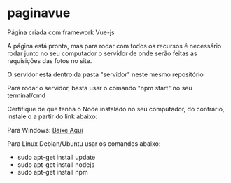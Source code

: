 # paginavue
Página criada com framework Vue-js


 A página está pronta, mas para rodar com todos os recursos é necessário rodar junto no seu computador o servidor de onde serão feitas as requisições das fotos no site.
 
O servidor está dentro da pasta "servidor" neste mesmo repositório

Para rodar o servidor, basta usar o comando "npm start" no seu terminal/cmd

Certifique de que tenha o Node instalado no seu computador, do contrário, instale o a partir do link abaixo:

Para Windows: <a href="https://nodejs.org/en/">Baixe Aqui</a></li>

Para Linux Debian/Ubuntu usar os comandos abaixo:
<ul>
  <li>sudo apt-get install update</li>
  <li>sudo apt-get install nodejs</li>
  <li>sudo apt-get install npm</li>
 </ul>
